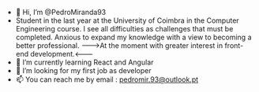 - 👋 Hi, I’m @PedroMiranda93
- Student in the last year at the University of Coimbra in the Computer Engineering course.
  I see all difficulties as challenges that must be completed.
  Anxious to expand my knowledge with a view to becoming a better professional. 
  --->At the moment with greater interest in front-end development.<---
- 🌱 I’m currently learning React and Angular
- 💞️ I’m looking for my first job as developer
- 📫 You can reach me by email : pedromir.93@outlook.pt
